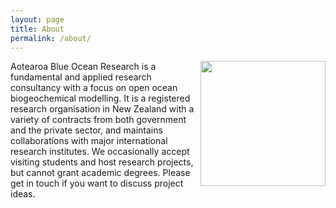```yaml
---
layout: page
title: About
permalink: /about/
---
```

<img align="right" width="200" src="https://karinkvale.github.io/IMG_0697.jpeg">

Aotearoa Blue Ocean Research is a fundamental and applied research consultancy with a focus on open ocean biogeochemical modelling. It is a registered research organisation in New Zealand with a variety of contracts from both government and the private sector, and maintains collaborations with major international research institutes. We occasionally accept visiting students and host research projects, but cannot grant academic degrees. Please get in touch if you want to discuss project ideas.

